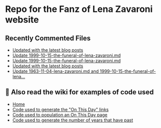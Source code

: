 # Repo for the Fanz of Lena Zavaroni website

## Recently Commented Files
<!-- BLOG-POST-LIST:START -->
- [Updated with the latest blog posts](https://github.com/FanzOfLenaZavaroni/fanzoflenazavaroni.github.io/commit/50b191da4c97ff843f604756035e7bde1a703a97)
- [Update 1999-10-15-the-funeral-of-lena-zavaroni.md](https://github.com/FanzOfLenaZavaroni/fanzoflenazavaroni.github.io/commit/09fcfa02c38dc34b3af2bd3f33aeab742d7aed24)
- [Update 1999-10-15-the-funeral-of-lena-zavaroni.md](https://github.com/FanzOfLenaZavaroni/fanzoflenazavaroni.github.io/commit/0400d543fb1cceed1b1eae9c7300bbc83b71c26d)
- [Updated with the latest blog posts](https://github.com/FanzOfLenaZavaroni/fanzoflenazavaroni.github.io/commit/cb93fa6ac1649b984d849148a8f4e076df1adfe8)
- [Update 1963-11-04-lena-zavaroni.md and 1999-10-15-the-funeral-of-lena…](https://github.com/FanzOfLenaZavaroni/fanzoflenazavaroni.github.io/commit/83b0a7d34072c156a43e6767357c9ce8c3c9628e)
<!-- BLOG-POST-LIST:END -->

## :notebook: Also read the wiki for examples of code used
* [Home](https://github.com/FanzOfLenaZavaroni/fanzoflenazavaroni.github.io/wiki)
* [Code used to generate the "On This Day" links](https://github.com/FanzOfLenaZavaroni/fanzoflenazavaroni.github.io/wiki/On-This-Day-Code)
* [Code used to population an On This Day page](https://github.com/FanzOfLenaZavaroni/fanzoflenazavaroni.github.io/wiki/Code-used-to-population-an-On-This-Day-page)
* [Code used to generate the number of years that have past](https://github.com/FanzOfLenaZavaroni/fanzoflenazavaroni.github.io/wiki/Number-of-years-gone-by-code)
